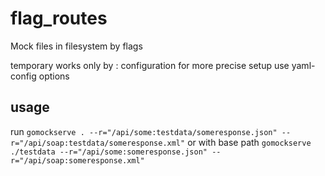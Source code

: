 # flag_routes
Mock files in filesystem by flags

temporary works only by <route>:<file> configuration
for more precise setup use yaml-config options
## usage
run 
`gomockserve . --r="/api/some:testdata/someresponse.json" --r="/api/soap:testdata/someresponse.xml"`
or with base path
`gomockserve ./testdata --r="/api/some:someresponse.json" --r="/api/soap:someresponse.xml"`
